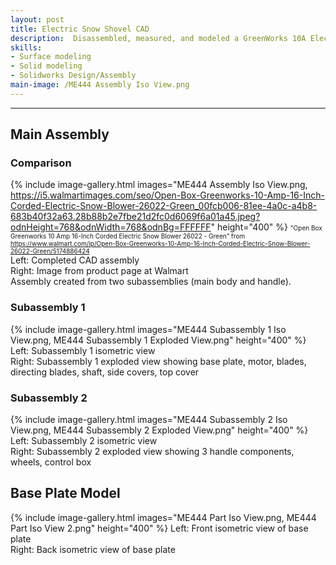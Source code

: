 ```yaml
---
layout: post
title: Electric Snow Shovel CAD
description:  Disassembled, measured, and modeled a GreenWorks 10A Electric Snow Shovel for a class project as part of a team of 4. Main role on the project was modeling of the base plate, final assembly of all components.
skills: 
- Surface modeling
- Solid modeling
- Solidworks Design/Assembly
main-image: /ME444 Assembly Iso View.png
---
```


---
## Main Assembly
### Comparison
{% include image-gallery.html images="ME444 Assembly Iso View.png, https://i5.walmartimages.com/seo/Open-Box-Greenworks-10-Amp-16-Inch-Corded-Electric-Snow-Blower-26022-Green_00fcb006-81ee-4a0c-a4b8-683b40f32a63.28b88b2e7fbe21d2fc0d6069f6a01a45.jpeg?odnHeight=768&odnWidth=768&odnBg=FFFFFF" height="400" %}
<span style="font-size: 10px">"Open Box Greenworks 10 Amp 16-Inch Corded Electric Snow Blower 26022 - Green" from https://www.walmart.com/ip/Open-Box-Greenworks-10-Amp-16-Inch-Corded-Electric-Snow-Blower-26022-Green/5174886424</span>  
Left: Completed CAD assembly <br>
Right: Image from product page at Walmart <br>
Assembly created from two subassemblies (main body and handle). 

### Subassembly 1
{% include image-gallery.html images="ME444 Subassembly 1 Iso View.png, ME444 Subassembly 1 Exploded View.png" height="400" %}
Left: Subassembly 1 isometric view <br> 
Right: Subassembly 1 exploded view showing base plate, motor, blades, directing blades, shaft, side covers, top cover

### Subassembly 2
{% include image-gallery.html images="ME444 Subassembly 2 Iso View.png, ME444 Subassembly 2 Exploded View.png" height="400" %}
Left: Subassembly 2 isometric view <br> Right: Subassembly 2 exploded view showing 3 handle components, wheels, control box

## Base Plate Model
{% include image-gallery.html images="ME444 Part Iso View.png, ME444 Part Iso View 2.png" height="400" %}
Left: Front isometric view of base plate <br> Right: Back isometric view of base plate
